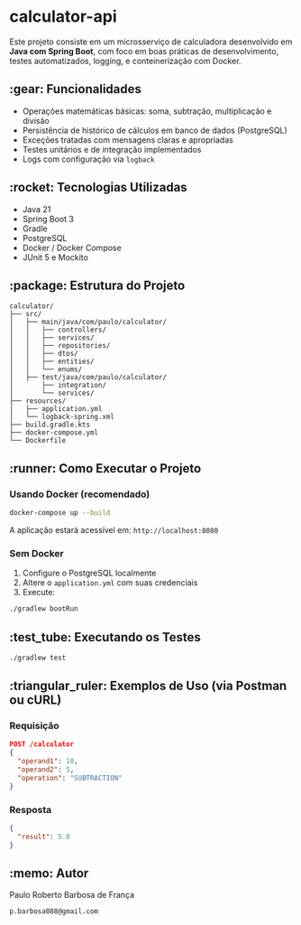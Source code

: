 # calculator-api

Este projeto consiste em um microsserviço de calculadora desenvolvido em **Java com Spring Boot**, com foco em boas práticas de desenvolvimento, testes automatizados, logging, e conteinerização com Docker.

## \:gear: Funcionalidades

* Operações matemáticas básicas: soma, subtração, multiplicação e divisão
* Persistência de histórico de cálculos em banco de dados (PostgreSQL)
* Exceções tratadas com mensagens claras e apropriadas
* Testes unitários e de integração implementados
* Logs com configuração via `logback`

## \:rocket: Tecnologias Utilizadas

* Java 21
* Spring Boot 3
* Gradle
* PostgreSQL
* Docker / Docker Compose
* JUnit 5 e Mockito

## \:package: Estrutura do Projeto

```
calculator/
├── src/
│   ├── main/java/com/paulo/calculator/
│   │   ├── controllers/
│   │   ├── services/
│   │   ├── repositories/
│   │   ├── dtos/
│   │   ├── entities/
│   │   └── enums/
│   ├── test/java/com/paulo/calculator/
│       ├── integration/
│       └── services/
├── resources/
│   ├── application.yml
│   └── logback-spring.xml
├── build.gradle.kts
├── docker-compose.yml
└── Dockerfile
```

## \:runner: Como Executar o Projeto

### Usando Docker (recomendado)

```bash
docker-compose up --build
```

A aplicação estará acessível em: `http://localhost:8080`

### Sem Docker

1. Configure o PostgreSQL localmente
2. Altere o `application.yml` com suas credenciais
3. Execute:

```bash
./gradlew bootRun
```

## \:test\_tube: Executando os Testes

```bash
./gradlew test
```

## \:triangular\_ruler: Exemplos de Uso (via Postman ou cURL)

### Requisição

```json
POST /calculator
{
  "operand1": 10,
  "operand2": 5,
  "operation": "SUBTRACTION"
}
```

### Resposta

```json
{
  "result": 5.0
}
```

## \:memo: Autor

Paulo Roberto Barbosa de França

`p.barbosa088@gmail.com`

